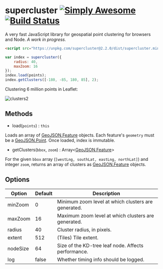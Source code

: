 # supercluster [![Simply Awesome](https://img.shields.io/badge/simply-awesome-brightgreen.svg)](https://github.com/mourner/projects) [![Build Status](https://travis-ci.org/mapbox/supercluster.svg?branch=master)](https://travis-ci.org/mapbox/supercluster)

A very fast JavaScript library for geospatial point clustering for browsers and Node. _A work in progress._

```html
<script src="https://unpkg.com/supercluster@2.2.0/dist/supercluster.min.js"></script>
```

```js
var index = supercluster({
    radius: 40,
    maxZoom: 16
});
index.load(points);
index.getClusters([-180, -85, 180, 85], 2);
```

Clustering 6 million points in Leaflet:

![clusters2](https://cloud.githubusercontent.com/assets/25395/11857351/43407b46-a40c-11e5-8662-e99ab1cd2cb7.gif)

## Methods

* load(`points`) : `this`

Loads an array of [GeoJSON.Feature](http://geojson.org/geojson-spec.html#feature-objects) objects. Each feature's `geometry` must be a [GeoJSON.Point](http://geojson.org/geojson-spec.html#point). Once loaded, index is immutable.

* getClusters(`bbox`, `zoom`) : Array<[GeoJSON.Feature](http://geojson.org/geojson-spec.html#feature-objects)>

For the given `bbox` array (`[westLng, southLat, eastLng, northLat]`) and integer `zoom`, returns an array of clusters as [GeoJSON.Feature](http://geojson.org/geojson-spec.html#feature-objects) objects.

## Options

| Option   | Default | Description                                         |
|----------|---------|-----------------------------------------------------|
| minZoom  | 0       | Minimum zoom level at which clusters are generated. |
| maxZoom  | 16      | Maximum zoom level at which clusters are generated. |
| radius   | 40      | Cluster radius, in pixels.                  |
| extent   | 512     | (Tiles) Tile extent.                                |
| nodeSize | 64      | Size of the KD-tree leaf node. Affects performance. |
| log      | false   | Whether timing info should be logged.               |
